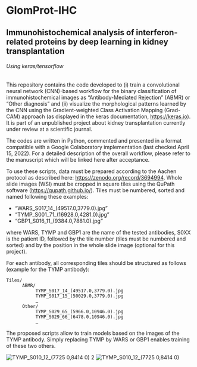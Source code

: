 # GlomProt-IHC
## Immunohistochemical analysis of interferon-related proteins by deep learning in kidney transplantation
###### Using keras/tensorflow

This repository contains the code developed to (i) train a convolutional neural network (CNN)-based workflow for the binary classification of immunohistochemical images as “Antibody-Mediated Rejection” (ABMR) or “Other diagnosis” and (ii) visualize the morphological patterns learned by the CNN using the Gradient-weighted Class Activation Mapping (Grad-CAM) approach (as displayed in the keras documentation, https://keras.io). It is part of an unpublished project about kidney transplantation currently under review at a scientific journal.

The codes are written in Python, commented and presented in a format compatible with a Google Colaboratory implementation (last checked April 15, 2022). For a detailed description of the overall workflow, please refer to the manuscript which will be linked here after acceptance.

To use these scripts, data must be prepared according to the Aachen protocol as described here: https://zenodo.org/record/3694994. Whole slide images (WSI) must be cropped in square tiles using the QuPath software (https://qupath.github.io/). Tiles must be numbered, sorted and named following these examples: 
- “WARS_S017_14_(49517.0,3779.0).jpg”
- “TYMP_S001_71_(16928.0,4281.0).jpg”
- “GBP1_S016_11_(9384.0,7881.0).jpg”

where WARS, TYMP and GBP1 are the name of the tested antibodies, S0XX is the patient ID, followed by the tile number (tiles must be numbered and sorted) and by the position in the whole slide image (optional for this project).

For each antibody, all corresponding tiles should be structured as follows (example for the TYMP antibody):

```
Tiles/
      ABMR/
           TYMP_S017_14_(49517.0,3779.0).jpg
           TYMP_S017_15_(50029.0,3779.0).jpg
           …
      Other/
           TYMP_S029_65_(5966.0,10946.0).jpg
           TYMP_S029_66_(6478.0,10946.0).jpg
           …
```         
The proposed scripts allow to train models based on the images of the TYMP antibody. Simply replacing TYMP by WARS or GBP1 enables training of these two others.

![TYMP_S010_12_(7725 0,8414 0) 2](https://user-images.githubusercontent.com/110421330/182601389-d2b460e1-db18-45a5-942f-04e782d90580.jpg)
![TYMP_S010_12_(7725 0,8414 0)](https://user-images.githubusercontent.com/110421330/182601456-6b8fe474-d778-4cea-b567-69ceba1e33fa.jpg)


